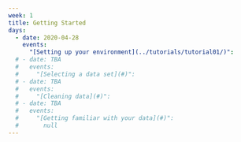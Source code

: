 ```yaml
---
week: 1
title: Getting Started
days:
  - date: 2020-04-28
    events:
      "[Setting up your environment](../tutorials/tutorial01/)":
  # - date: TBA
  #   events:
  #     "[Selecting a data set](#)":
  # - date: TBA
  #   events:
  #     "[Cleaning data](#)":
  # - date: TBA
  #   events:
  #     "[Getting familiar with your data](#)":
  #       null
---
```


